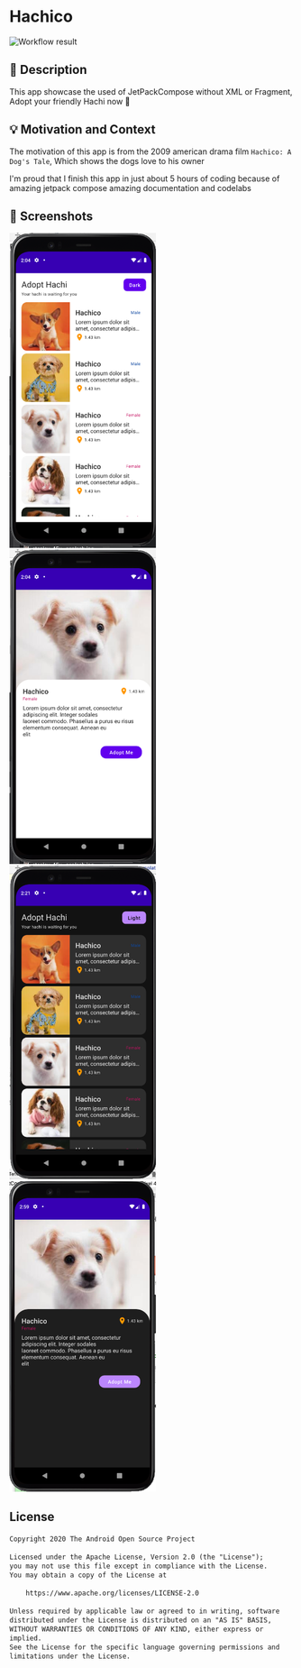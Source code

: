 # Hachico

<!--- Replace <OWNER> with your Github Username and <REPOSITORY> with the name of your repository. -->
<!--- You can find both of these in the url bar when you open your repository in github. -->
![Workflow result](https://github.com/johnpaulcas/android-dev-challenge-week-1/workflows/Check/badge.svg)


## :scroll: Description
<!--- Describe your app in one or two sentences -->
This app showcase the used of JetPackCompose without XML or Fragment, Adopt your friendly Hachi now 🐶


## :bulb: Motivation and Context
<!--- Optionally point readers to interesting parts of your submission. -->
The motivation of this app is from the 2009 american drama film `Hachico: A Dog's Tale`, Which shows the dogs love to his owner
<!--- What are you especially proud of? -->
I'm proud that I finish this app in just about 5 hours of coding because of amazing jetpack compose amazing documentation and codelabs

## :camera_flash: Screenshots
<!-- You can add more screenshots here if you like -->
<img src="/results/screenshot_1.png" width="260">&emsp;<img src="/results/screenshot_2.png" width="260">
&emsp;<img src="/results/screenshot_3.png" width="260">&emsp;<img src="/results/screenshot_4.png" width="260">

## License
```
Copyright 2020 The Android Open Source Project

Licensed under the Apache License, Version 2.0 (the "License");
you may not use this file except in compliance with the License.
You may obtain a copy of the License at

    https://www.apache.org/licenses/LICENSE-2.0

Unless required by applicable law or agreed to in writing, software
distributed under the License is distributed on an "AS IS" BASIS,
WITHOUT WARRANTIES OR CONDITIONS OF ANY KIND, either express or implied.
See the License for the specific language governing permissions and
limitations under the License.
```
